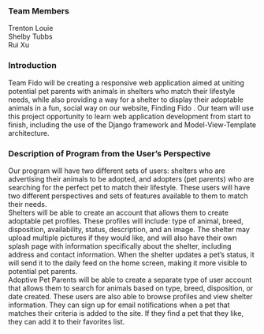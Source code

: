 ### Team Members
Trenton Louie  
Shelby Tubbs  
Rui Xu

### Introduction
Team Fido will be creating a responsive web application aimed at uniting potential pet
parents with animals in shelters who match their lifestyle needs, while also providing a way for a
shelter to display their adoptable animals in a fun, social way on our website, Finding Fido . Our
team will use this project opportunity to learn web application development from start to finish,
including the use of the Django framework and Model-View-Template architecture.

### Description of Program from the User’s Perspective
Our program will have two different sets of users: shelters who are advertising their
animals to be adopted, and adopters (pet parents) who are searching for the perfect pet to
match their lifestyle. These users will have two different perspectives and sets of features
available to them to match their needs.  
Shelters will be able to create an account that allows them to create adoptable pet
profiles. These profiles will include: type of animal, breed, disposition, availability, status,
description, and an image. The shelter may upload multiple pictures if they would like, and will
also have their own splash page with information specifically about the shelter, including
address and contact information. When the shelter updates a pet’s status, it will send it to the
daily feed on the home screen, making it more visible to potential pet parents.  
Adoptive Pet Parents will be able to create a separate type of user account that allows
them to search for animals based on type, breed, disposition, or date created. These users are
also able to browse profiles and view shelter information. They can sign up for email
notifications when a pet that matches their criteria is added to the site. If they find a pet that
they like, they can add it to their favorites list.
